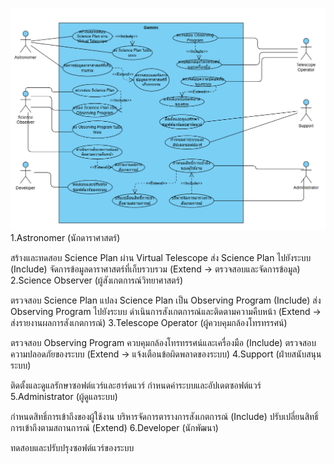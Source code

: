 ![usecase diagram](https://github.com/ICT-Mahidol/2024-ITDS361-Gemini3/blob/master/Screenshot%202025-02-05%20225219.png)
1.Astronomer (นักดาราศาสตร์)

สร้างและทดสอบ Science Plan ผ่าน Virtual Telescope
ส่ง Science Plan ไปยังระบบ (Include)
จัดการข้อมูลดาราศาสตร์ที่เก็บรวบรวม (Extend → ตรวจสอบและจัดการข้อมูล)
2.Science Observer (ผู้สังเกตการณ์วิทยาศาสตร์)

ตรวจสอบ Science Plan
แปลง Science Plan เป็น Observing Program (Include)
ส่ง Observing Program ไปยังระบบ
ดำเนินการสังเกตการณ์และติดตามความคืบหน้า (Extend → ส่งรายงานผลการสังเกตการณ์)
3.Telescope Operator (ผู้ควบคุมกล้องโทรทรรศน์)

ตรวจสอบ Observing Program
ควบคุมกล้องโทรทรรศน์และเครื่องมือ (Include)
ตรวจสอบความปลอดภัยของระบบ (Extend → แจ้งเตือนข้อผิดพลาดของระบบ)
4.Support (ฝ่ายสนับสนุนระบบ)

ติดตั้งและดูแลรักษาซอฟต์แวร์และฮาร์ดแวร์
กำหนดค่าระบบและอัปเดตซอฟต์แวร์
5.Administrator (ผู้ดูแลระบบ)

กำหนดสิทธิ์การเข้าถึงของผู้ใช้งาน
บริหารจัดการตารางการสังเกตการณ์ (Include)
ปรับเปลี่ยนสิทธิ์การเข้าถึงตามสถานการณ์ (Extend)
6.Developer (นักพัฒนา)

ทดสอบและปรับปรุงซอฟต์แวร์ของระบบ
